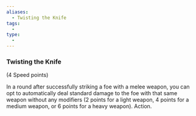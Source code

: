 ```yaml
---
aliases:
  - Twisting the Knife
tags:
  - 
type:
  - 
---
```

### Twisting the Knife

(4 Speed points)

In a round after successfully striking a foe with a melee weapon, you can opt to automatically deal standard damage to the foe with that same weapon without any modifiers (2 points for a light weapon, 4 points for a medium weapon, or 6 points for a heavy weapon). Action.